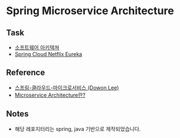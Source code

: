 # Spring Microservice Architecture

## Task
* [소프트웨어 아키텍쳐](./details/task-1/software-architecture.md)
* [Spring Cloud Netflix Eureka](./details/env/Spring-Cloud-Netflix.md)

## Reference
* [스프링-클라우드-마이크로서비스 (Dowon Lee)](https://inf.run/6xpw)
* [Microservice Architecture란?](https://medium.com/@Dopedev/microservice-architecture%EB%9E%80-ca9825087050)

## Notes
* 해당 레포지터리는 spring, java 기반으로 제작되었습니다.